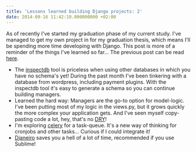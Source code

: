 ```yaml
---
title: 'Lessons learned building Django projects: 2'
date: 2014-09-16 11:42:19.000000000 +02:00
---
```

As of recently I've started my graduation phase of my current study. I've managed to get my own project in for my graduation thesis, which means I'll be spending more time developing with Django. This post is more of a reminder of the things I've learned so far... The previous post can be read [here](http://www.jplattel.nl/lessons-learned-building-django-projects/).

*   The [inspectdb](https://docs.djangoproject.com/en/dev/ref/django-admin/#django-admin-inspectdb) tool is priceless when using other databases in which you have no schema's yet! During the past month I've been tinkering with a database from wordpress, including payment plugins. With the inspectdb tool it's easy to generate a schema so you can continue building managers.
*   Learned the hard way: Managers are the go-to option for model-logic. I've been putting most of my logic in the views.py, but it grows quickly the more complex your application gets. And I've seen myself copy-pasting code a lot, hey, that's no [DRY](https://docs.djangoproject.com/en/dev/misc/design-philosophies/#don-t-repeat-yourself-dry)!
*   I'm exploring [celery](http://celery.readthedocs.org) for a task-queue. It's a new way of thinking for cronjobs and other tasks... Curious if I could integrate it!
*   [Djaneiro](https://github.com/squ1b3r/Djaneiro) saves you a hell of a lot of time, recommended if you use Sublime!